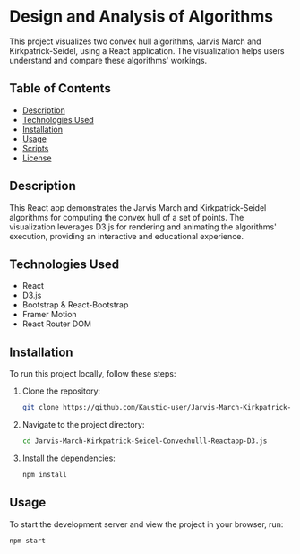 # Design and Analysis of Algorithms

This project visualizes two convex hull algorithms, Jarvis March and Kirkpatrick-Seidel, using a React application. The visualization helps users understand and compare these algorithms' workings.

## Table of Contents

- [Description](#description)
- [Technologies Used](#technologies-used)
- [Installation](#installation)
- [Usage](#usage)
- [Scripts](#scripts)
- [License](#license)

## Description

This React app demonstrates the Jarvis March and Kirkpatrick-Seidel algorithms for computing the convex hull of a set of points. The visualization leverages D3.js for rendering and animating the algorithms' execution, providing an interactive and educational experience.

## Technologies Used

- React
- D3.js
- Bootstrap & React-Bootstrap
- Framer Motion
- React Router DOM

## Installation

To run this project locally, follow these steps:

1. Clone the repository:
    ```bash
    git clone https://github.com/Kaustic-user/Jarvis-March-Kirkpatrick-Seidel-Convexhulll-Reactapp-D3.js.git
    ```

2. Navigate to the project directory:
    ```bash
    cd Jarvis-March-Kirkpatrick-Seidel-Convexhulll-Reactapp-D3.js
    ```

3. Install the dependencies:
    ```bash
    npm install
    ```

## Usage

To start the development server and view the project in your browser, run:
```bash
npm start
